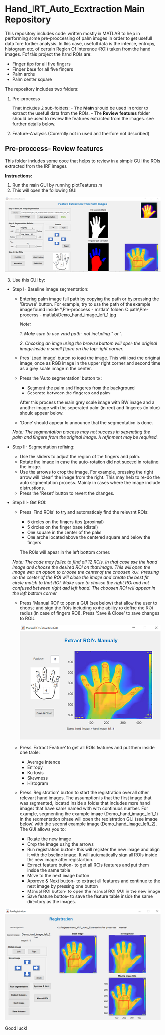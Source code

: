 # Hand_IRT_Auto_Ecxtraction Main Repository

This repository includes code, written mostly in MATLAB to help in performing some pre-proccessing of palm images in order to get usefull data fore forther analysis.
In this case, usefull data is the intence, entropy, histogram etc. of certain Region Of Interence (ROI) taken from the hand images.
Fof this project the hand ROIs are:
  - Finger tips for all five fingers
  - Finger base for all five fingers
  - Palm arche
  - Palm center square

The repository includes two folders:
1. Pre-proccess
    
    That includes 2 sub-folders:
		- The **Main** should be used in order to extract the usefull data from the ROIs.
		- The **Review features** folder  should be used to review the features extracted from the images. see further details below.
3. Feature-Analysis (Curerntly not in used and therfore not described)

## Pre-proccess- Review features
This folder includes some code that helps to review in a simple GUI the ROIs extracted from the IRF images.

**Instructions:**
1. Run the main GUI by running plotFeatures.m
2. This will open the following GUI


![alt text](https://github.com/mullerido/Hand_IRT_Auto_Ecxtraction/blob/master/Run%20Extract%20Hand%20Features-fig.png)

3. Use this GUI by:
  - Step I- Baseline image segmentation:
    - Entering palm image full path by copying the path or by pressing the 'Browse' button. 
      For example, try to use the path of the example image found inside '\Pre-proccess - matlab' folder:
      C:path\Pre-proccess - matlab\Demo_hand_image_left_1.jpg
    
      *Note:*
        
        *1. Make sure to use valid path- not including " or '.*
        
        *2. Choosing an imge using the browse buttom will open the original image inside a small figure on the top-right corner.* 
        
    - Pres 'Load image' button to load the image.
      This will load the original image, once as RGB image in the upper right corner and second time as a grey scale image in the center. 
    
    - Press the 'Auto segmentation' button to :
        - Segment the palm and fingeres from the background
        - Seperate between the fingeres and palm
         
      After this process the main grey scale image with BW image and a another image with the seperated palm (in red) and fingeres (in blue) should appear below.
    
    - 'Done' should appear to announce that the segmentation is done.
    
    *Note: The segmentation process may not success in seperating the palm and fingere from the original image. A refinment may be required.*
    
  
  -  Step II- Segmentation refining:
      -  Use the sliders to adjust the region of the fingers and palm.
      -  Rotate the image in case the auto-rotation did not suceed in rotating the image.
      -  Use the arrows to crop the image. 
        For example, pressing the right arrow will 'clear' the image from the right. This may help to re-do the auto segmentation process. Mainly in cases where the image include distruptions.
      - Press the 'Reset' button to revert the changes.
    
  - Step III- Get ROI:   
    - Press 'Find ROIs' to try and automaticaly find the relevant ROIs:
      - 5 circles on the fingers tips (proximal)
      - 5 circles on the finger base (distal)
      - One square in the center of the palm
      - One arche located above the centered square and below the fingers
      
      The ROIs will apear in the left bottom corner.
     
     *Note: The code may failed to find all 12 ROIs. In that case use the hand image and choose the desired ROI on that image. This will open the image with an option to choose the center of the choosen ROI. Pressing on the center of the ROI will close the image and create the best fit circle match to that ROI. Make sure to choose the right ROI and not confused between right and left hand. The choosen ROI will appear in the left bottom corner*
    
    - Press "Manual ROI' to open a GUI (see below) that allow the user to choose and sign the ROIs including to the ability to define the ROI radius (in case of fingers ROI). Press 'Save & Close' to save changes to ROIs. 


      ![alt text](https://github.com/mullerido/Hand_IRT_Auto_Ecxtraction/blob/master/Manual%20ROI%20Selection-%20Fig.png)
    
    - Press 'Extract Feature' to get all ROIs features and put them inside one table:
      - Average intence
      - Entropy
      - Kurtosis
      - Skewness
      - Histogram   
    
    -  Press 'Registration' button to start the registration over all other relevant hand images. The assumption is that the first image that was segmented, located inside a folder that includes more hand images that have same named with with continuos number. For example, segmenting the example image (Demo_hand_image_left_1) in the segmentation phase will open the registration GUI (see image below) with the second example image (Demo_hand_image_left_2). The GUI allows you to:
        -   Rotate the new image
        -   Crop the image using the arrows
        -   Run registration button- this will register the new image and align it with the bseline image. It will automatically sign all ROIs inside the new image after registartion.
        -   Extract feature button- to get all ROIs features and put them inside the same table
        -   Move to the next image button
        -   Approve & Next button- to extract all features and continue to the next image by pressing one button
        -   Manual ROI button- to open the manual ROI GUI in the new image
        -   Save feature button- to save the feature table inside the same directory as the images.


 ![alt text](https://github.com/mullerido/Hand_IRT_Auto_Ecxtraction/blob/master/Run%20Registration-%20Fig.png)
 
 Good luck!

